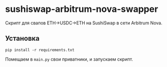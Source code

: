 # sushiswap-arbitrum-nova-swapper
Скрипт для свапов ETH->USDC->ETH на SushiSwap в сети Arbitrum Nova.

## Установка

` pip install -r requirements.txt `


Помещаем в `main.py` свои приватники, и запускаем скрипт.

